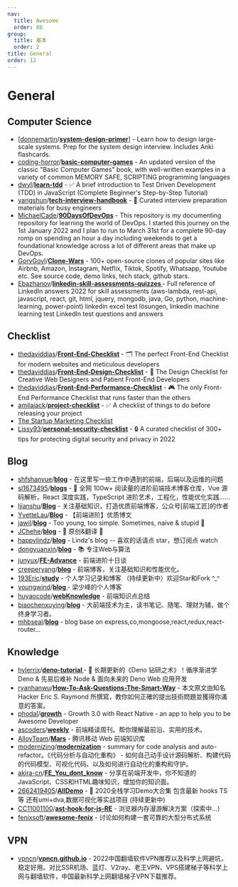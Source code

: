 ```yaml
---
nav:
  title: Awesome
  order: 80
group:
  title: 基本
  order: 2
title: General
order: 12
---
```


# General

## Computer Science

- [[donnemartin](https://github.com/donnemartin)/**[system-design-primer](https://github.com/donnemartin/system-design-primer)**] - Learn how to design large-scale systems. Prep for the system design interview. Includes Anki flashcards.
- [coding-horror](https://github.com/coding-horror)/**[basic-computer-games](https://github.com/coding-horror/basic-computer-games)** - An updated version of the classic "Basic Computer Games" book, with well-written examples in a variety of common MEMORY SAFE, SCRIPTING programming languages
- [dwyl](https://github.com/dwyl?type=source)/**[learn-tdd](https://github.com/dwyl/learn-tdd)** - ✅ A brief introduction to Test Driven Development (TDD) in JavaScript (Complete Beginner's Step-by-Step Tutorial)
- [yangshun](https://github.com/yangshun)/**[tech-interview-handbook](https://github.com/yangshun/tech-interview-handbook)** - 💯 Curated interview preparation materials for busy engineers
- [MichaelCade](https://github.com/MichaelCade)/**[90DaysOfDevOps](https://github.com/MichaelCade/90DaysOfDevOps)** - This repository is my documenting repository for learning the world of DevOps. I started this journey on the 1st January 2022 and I plan to run to March 31st for a complete 90-day romp on spending an hour a day including weekends to get a foundational knowledge across a lot of different areas that make up DevOps.
- [GorvGoyl](https://github.com/GorvGoyl)/**[Clone-Wars](https://github.com/GorvGoyl/Clone-Wars)** - 100+ open-source clones of popular sites like Airbnb, Amazon, Instagram, Netflix, Tiktok, Spotify, Whatsapp, Youtube etc. See source code, demo links, tech stack, github stars.
- [Ebazhanov](https://github.com/Ebazhanov)/**[linkedin-skill-assessments-quizzes ](https://github.com/Ebazhanov/linkedin-skill-assessments-quizzes)**- Full reference of LinkedIn answers 2022 for skill assessments (aws-lambda, rest-api, javascript, react, git, html, jquery, mongodb, java, Go, python, machine-learning, power-point) linkedin excel test lösungen, linkedin machine learning test LinkedIn test questions and answers

## Checklist

- [thedaviddias](https://github.com/thedaviddias)/**[Front-End-Checklist](https://github.com/thedaviddias/Front-End-Checklist)** - 🗂 The perfect Front-End Checklist for modern websites and meticulous developers
- [thedaviddias](https://github.com/thedaviddias)/**[Front-End-Design-Checklist](https://github.com/thedaviddias/Front-End-Design-Checklist)** - 💎 The Design Checklist for Creative Web Designers and Patient Front-End Developers
- [thedaviddias](https://github.com/thedaviddias)/**[Front-End-Performance-Checklist](https://github.com/thedaviddias/Front-End-Performance-Checklist)** - 🎮 The only Front-End Performance Checklist that runs faster than the others
- [amilajack](https://github.com/amilajack)/**[project-checklist](https://github.com/amilajack/project-checklist)** - ✅ A checklist of things to do before releasing your project
- [The Startup Marketing Checklist](https://draft.dev/learn/marketing-checklist)
- [Lissy93](https://github.com/Lissy93)/**[personal-security-checklist](https://github.com/Lissy93/personal-security-checklist)** - 🔒 A curated checklist of 300+ tips for protecting digital security and privacy in 2022

## Blog

- [shfshanyue](https://github.com/shfshanyue)/**[blog](https://github.com/shfshanyue/blog)** - 在这里写一些工作中遇到的前端，后端以及运维的问题
- [sl1673495](https://github.com/sl1673495)/**[blogs](https://github.com/sl1673495/blogs)** - 📖 全网 100w+ 阅读量的进阶前端技术博客仓库，Vue 源码解析，React 深度实践，TypeScript 进阶艺术，工程化，性能优化实践……
- [ljianshu](https://github.com/ljianshu)/**[Blog](https://github.com/ljianshu/Blog)** - 关注基础知识，打造优质前端博客，公众号[前端工匠]的作者
- [YvetteLau](https://github.com/YvetteLau)/**[Blog](https://github.com/YvetteLau/Blog)** - 【前端进阶】优质博文
- [jawil](https://github.com/jawil)/**[blog](https://github.com/jawil/blog)** - Too young, too simple. Sometimes, naive & stupid 🐌
- [JChehe](https://github.com/JChehe)/**[blog](https://github.com/JChehe/blog)** - 🌈 原创&翻译 🌈
- [happylindz](https://github.com/happylindz)/**[blog](https://github.com/happylindz/blog)** - Lindz's blog -- 喜欢的话请点 star，想订阅点 watch
- [dongyuanxin](https://github.com/dongyuanxin)/**[blog](https://github.com/dongyuanxin/blog)** - 📚 专注Web与算法
- [junyux](https://github.com/junyux?type=source)/**[FE-Advance](https://github.com/junyux/FE-Advance)** - 前端进阶十日谈
- [creeperyang](https://github.com/creeperyang)/**[blog](https://github.com/creeperyang/blog)** - 前端博客，关注基础知识和性能优化。
- [193Eric](https://github.com/193Eric)/**[study](https://github.com/193Eric/study)** - 个人学习记录和博客 （持续更新中）欢迎Star和Fork ^_^
- [youngwind](https://github.com/youngwind)/**[blog ](https://github.com/youngwind/blog)**- 梁少峰的个人博客
- [huyaocode](https://github.com/huyaocode)/**[webKnowledge](https://github.com/huyaocode/webKnowledge)** - 前端知识点总结
- [biaochenxuying](https://github.com/biaochenxuying)/**[blog](https://github.com/biaochenxuying/blog)** - 大前端技术为主，读书笔记、随笔、理财为辅，做个终身学习者。
- [mhbseal](https://github.com/mhbseal)/**[blog](https://github.com/mhbseal/blog)** - blog base on express,co,mongoose,react,redux,react-router...

## Knowledge

- [hylerrix](https://github.com/hylerrix)/**[deno-tutorial ](https://github.com/hylerrix/deno-tutorial)**- 🦕 长期更新的《Deno 钻研之术》！循序渐进学 Deno & 先易后难补 Node & 面向未来的 Deno Web 应用开发
- [ryanhanwu](https://github.com/ryanhanwu)/**[How-To-Ask-Questions-The-Smart-Way](https://github.com/ryanhanwu/How-To-Ask-Questions-The-Smart-Way)** - 本文原文由知名 Hacker Eric S. Raymond 所撰寫，教你如何正確的提出技術問題並獲得你滿意的答案。
- [phodal](https://github.com/phodal)/**[growth](https://github.com/phodal/growth)** - Growth 3.0 with React Native - an app to help you to be Awesome Developer
- [ascoders](https://github.com/ascoders)/**[weekly](https://github.com/ascoders/weekly)** - 前端精读周刊。帮你理解最前沿、实用的技术。
- [AlloyTeam](https://github.com/AlloyTeam?type=source)/**[Mars](https://github.com/AlloyTeam/Mars)** - 腾讯移动 Web 前端知识库
- [modernizing](https://github.com/modernizing?type=source)/**[modernization](https://github.com/modernizing/modernization)** - summary for code analysis and auto-refactor。《代码分析与自动化重构》 - 如何自己动手设计源码解析、构建代码的代码模型、可视化代码、以及如何进行自动化的重构和守护。
- [akira-cn](https://github.com/akira-cn)/**[FE_You_dont_know](https://github.com/akira-cn/FE_You_dont_know)** - 分享在前端开发中，你不知道的JavaScript、CSS和HTML趣味知识，增加你的知识面。
- [2662419405](https://github.com/2662419405)/**[AllDemo](https://github.com/2662419405/AllDemo)** - 🍑 2020全栈学习Demo大合集 包含最新 hooks TS 等 还有umi+dva,数据可视化等实战项目 (持续更新中)
- [CC11001100](https://github.com/CC11001100)/**[ast-hook-for-js-RE](https://github.com/CC11001100/ast-hook-for-js-RE)** - 浏览器内存漫游解决方案（探索中...）
- [fenixsoft](https://github.com/fenixsoft)/**[awesome-fenix](https://github.com/fenixsoft/awesome-fenix)** - 讨论如何构建一套可靠的大型分布式系统

## VPN

- [vpncn](https://github.com/vpncn)/**[vpncn.github.io](https://github.com/vpncn/vpncn.github.io)** - 2022中国翻墙软件VPN推荐以及科学上网避坑，稳定好用。对比SSR机场、蓝灯、V2ray、老王VPN、VPS搭建梯子等科学上网与翻墙软件，中国最新科学上网翻墙梯子VPN下载推荐。

  

